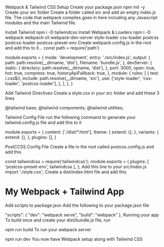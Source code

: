 Webpack & Tailwind CSS Setup
Create your package.json
npm init -y
Create your src folder
Create a folder called src and add an empty index.js file. The code that webpack compiles goes in here including any Javascript modules and the main Tailwind file.

Install Tailwind
npm i -D tailwindcss
Install Webpack & Loaders
npm i -D webpack webpack-cli webpack-dev-server style-loader css-loader postcss postcss-loader postcss-preset-env
Create webpack.config.js in the root and add this to it...
const path = require('path')

module.exports = {
  mode: 'development',
  entry: './src/index.js',
  output: {
    path: path.resolve(__dirname, 'dist'),
    filename: 'bundle.js',
  },
  devServer: {
    static: {
      directory: path.resolve(__dirname, 'dist'),
    },
    port: 3000,
    open: true,
    hot: true,
    compress: true,
    historyApiFallback: true,
  },
  module: {
    rules: [
      {
        test: /\.css$/i,
        include: path.resolve(__dirname, 'src'),
        use: ['style-loader', 'css-loader', 'postcss-loader'],
      },
    ],
  },
}

Add Tailwind Directives
Create a style.css in your src folder and add these 3 lines

@tailwind base;
@tailwind components;
@tailwind utilities;

Tailwind Config File
run the following command to generate your tailwind.config.js file and add this to it

module.exports = {
  content: ['./dist/*.html'],
  theme: {
    extend: {},
  },
  variants: {
    extend: {},
  },
  plugins: [],
}

PostCCSS Config File
Create a file in the root called postcss.config.js and add this

const tailwindcss = require('tailwindcss');
module.exports = {
  plugins: [
    'postcss-preset-env',
    tailwindcss
  ],
};
Add this line to your src/index.js
import './style.css';
Create a dist/index.html file and add this
<!DOCTYPE html>
<html lang="en">
  <head>
    <meta charset="UTF-8" />
    <meta http-equiv="X-UA-Compatible" content="IE=edge" />
    <meta name="viewport" content="width=device-width, initial-scale=1.0" />
    <title>Webpack App</title>
  </head>
  <body>
    <h1 class="text-4xl text-blue-700">My Webpack + Tailwind App</h1>
    <script src="bundle.js"></script>
  </body>
</html>
Add scripts to package.json
Add the following to your package.json file

"scripts": {
    "dev": "webpack serve",
    "build": "webpack"
  },
Running your app
To build once and create your dist/bundle.js file, run

npm run build
To run your webpack server

npm run dev
You now have Webpack setup along with Tailwind CSS
